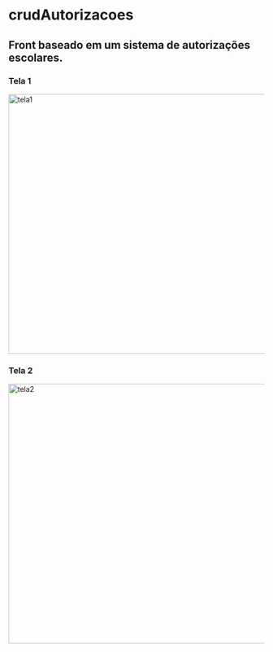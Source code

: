 # crudAutorizacoes
## Front baseado em um sistema de autorizações escolares.

### Tela 1
<a data-flickr-embed="true" href="https://www.flickr.com/photos/195011981@N07/51882789525/in/dateposted-public/" title="tela1"><img src="https://live.staticflickr.com/65535/51882789525_9f9f7566b4_b.jpg" width="1024" height="511" alt="tela1"></a>

### Tela 2
<a data-flickr-embed="true" href="https://www.flickr.com/photos/195011981@N07/51881167617/in/dateposted-public/" title="tela2"><img src="https://live.staticflickr.com/65535/51881167617_44862250f0_b.jpg" width="1024" height="511" alt="tela2"></a>
